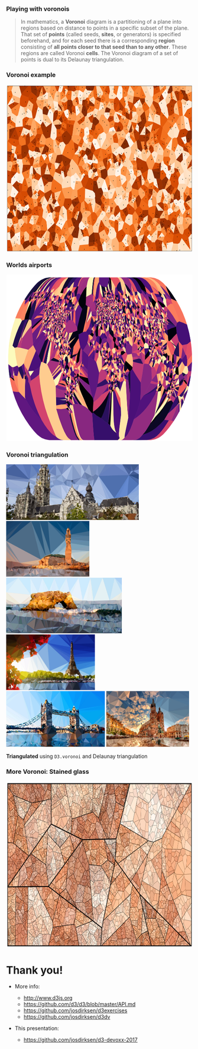 ### Playing with **voronois**

> In mathematics, a **Voronoi** diagram is a partitioning of a plane into regions based on 
> distance to points in a specific subset of the plane. That set of **points** (called seeds, 
> **sites**, or generators) is specified beforehand, and for each seed there is a corresponding 
> **region** consisting of **all points closer to that seed than to any other**. These regions are 
> called Voronoi **cells**. The Voronoi diagram of a set of points is dual to its Delaunay triangulation.


### Voronoi example

<img src="images/voronoi1.png" height="450">


### Worlds airports

<img src="images/voronoi2.png" height="450">


### Voronoi **triangulation**

<img src="images/bg-4.png" height="150" style="block">
<img src="images/bg-7.png" height="150" style="block">
<img src="images/bg-8.png" height="150" style="block">
<img src="images/bg-1.png" height="150" style="block">
<img src="images/bg-5.png" height="150" style="block">
<img src="images/bg-6.png" height="150" style="block">

**Triangulated** using `D3.voronoi` and Delaunay triangulation


### More **Voronoi**: Stained glass
  
<img src="images/voronoi3.png" height="450">


# Thank you!  

- More info:
  - http://www.d3js.org
  - https://github.com/d3/d3/blob/master/API.md
  - https://github.com/josdirksen/d3exercises
  - https://github.com/josdirksen/d3dv
  
- This presentation:
  - https://github.com/josdirksen/d3-devoxx-2017  